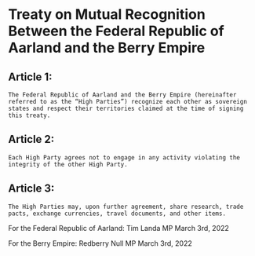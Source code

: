 # Treaty on Mutual Recognition Between the Federal Republic of Aarland and the Berry Empire

## Article 1:
	The Federal Republic of Aarland and the Berry Empire (hereinafter referred to as the “High Parties”) recognize each other as sovereign states and respect their territories claimed at the time of signing this treaty.

## Article 2:
	Each High Party agrees not to engage in any activity violating the integrity of the other High Party.

## Article 3:
	The High Parties may, upon further agreement, share research, trade pacts, exchange currencies, travel documents, and other items.


For the Federal Republic of Aarland:
Tim Landa MP March 3rd, 2022

For the Berry Empire:
Redberry Null MP March 3rd, 2022
